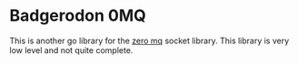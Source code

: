 Badgerodon 0MQ
==============
This is another go library for the [zero mq](http://www.zeromq.org/) socket library. This library is very low level and not quite complete.
